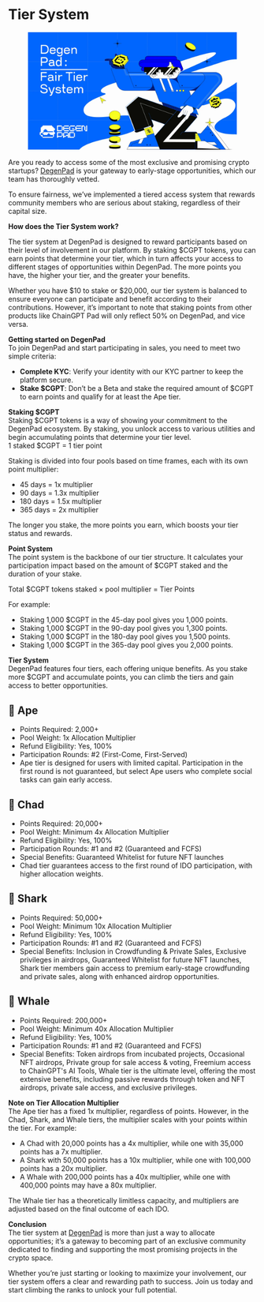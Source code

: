 # Tier System

<figure><img src="../../../.gitbook/assets/image (17).png" alt=""><figcaption></figcaption></figure>

Are you ready to access some of the most exclusive and promising crypto startups? [DegenPad](http://degenpad.com/) is your gateway to early-stage opportunities, which our team has thoroughly vetted.

To ensure fairness, we’ve implemented a tiered access system that rewards community members who are serious about staking, regardless of their capital size.

**How does the Tier System work?**

The tier system at DegenPad is designed to reward participants based on their level of involvement in our platform. By staking $CGPT tokens, you can earn points that determine your tier, which in turn affects your access to different stages of opportunities within DegenPad. The more points you have, the higher your tier, and the greater your benefits.

Whether you have $10 to stake or $20,000, our tier system is balanced to ensure everyone can participate and benefit according to their contributions. However, it’s important to note that staking points from other products like ChainGPT Pad will only reflect 50% on DegenPad, and vice versa.

**Getting started on DegenPad**\
To join DegenPad and start participating in sales, you need to meet two simple criteria:

* **Complete KYC**: Verify your identity with our KYC partner to keep the platform secure.
* **Stake $CGPT**: Don’t be a Beta and stake the required amount of $CGPT to earn points and qualify for at least the Ape tier.

**Staking $CGPT**\
Staking $CGPT tokens is a way of showing your commitment to the DegenPad ecosystem. By staking, you unlock access to various utilities and begin accumulating points that determine your tier level.\
1 staked $CGPT = 1 tier point

Staking is divided into four pools based on time frames, each with its own point multiplier:

* 45 days = 1x multiplier
* 90 days = 1.3x multiplier
* 180 days = 1.5x multiplier
* 365 days = 2x multiplier

The longer you stake, the more points you earn, which boosts your tier status and rewards.

**Point System**\
The point system is the backbone of our tier structure. It calculates your participation impact based on the amount of $CGPT staked and the duration of your stake.

Total $CGPT tokens staked × pool multiplier = Tier Points

For example:

* Staking 1,000 $CGPT in the 45-day pool gives you 1,000 points.
* Staking 1,000 $CGPT in the 90-day pool gives you 1,300 points.
* Staking 1,000 $CGPT in the 180-day pool gives you 1,500 points.
* Staking 1,000 $CGPT in the 365-day pool gives you 2,000 points.

**Tier System**\
DegenPad features four tiers, each offering unique benefits. As you stake more $CGPT and accumulate points, you can climb the tiers and gain access to better opportunities.

## 🦧 **Ape** <a href="#id-472d" id="id-472d"></a>

* Points Required: 2,000+
* Pool Weight: 1x Allocation Multiplier
* Refund Eligibility: Yes, 100%
* Participation Rounds: #2 (First-Come, First-Served)
* Ape tier is designed for users with limited capital. Participation in the first round is not guaranteed, but select Ape users who complete social tasks can gain early access.

## 🕺 **Chad** <a href="#e6db" id="e6db"></a>

* Points Required: 20,000+
* Pool Weight: Minimum 4x Allocation Multiplier
* Refund Eligibility: Yes, 100%
* Participation Rounds: #1 and #2 (Guaranteed and FCFS)
* Special Benefits: Guaranteed Whitelist for future NFT launches
* Chad tier guarantees access to the first round of IDO participation, with higher allocation weights.

## 🦈 **Shark** <a href="#id-2896" id="id-2896"></a>

* Points Required: 50,000+
* Pool Weight: Minimum 10x Allocation Multiplier
* Refund Eligibility: Yes, 100%
* Participation Rounds: #1 and #2 (Guaranteed and FCFS)
* Special Benefits: Inclusion in Crowdfunding & Private Sales, Exclusive privileges in airdrops, Guaranteed Whitelist for future NFT launches, Shark tier members gain access to premium early-stage crowdfunding and private sales, along with enhanced airdrop opportunities.

## 🐋 **Whale** <a href="#b6aa" id="b6aa"></a>

* Points Required: 200,000+
* Pool Weight: Minimum 40x Allocation Multiplier
* Refund Eligibility: Yes, 100%
* Participation Rounds: #1 and #2 (Guaranteed and FCFS)
* Special Benefits: Token airdrops from incubated projects, Occasional NFT airdrops, Private group for sale access & voting, Freemium access to ChainGPT's AI Tools, Whale tier is the ultimate level, offering the most extensive benefits, including passive rewards through token and NFT airdrops, private sale access, and exclusive privileges.

**Note on Tier Allocation Multiplier**\
The Ape tier has a fixed 1x multiplier, regardless of points. However, in the Chad, Shark, and Whale tiers, the multiplier scales with your points within the tier. For example:

* A Chad with 20,000 points has a 4x multiplier, while one with 35,000 points has a 7x multiplier.
* A Shark with 50,000 points has a 10x multiplier, while one with 100,000 points has a 20x multiplier.
* A Whale with 200,000 points has a 40x multiplier, while one with 400,000 points may have a 80x multiplier.

The Whale tier has a theoretically limitless capacity, and multipliers are adjusted based on the final outcome of each IDO.

**Conclusion**\
The tier system at [DegenPad](http://degenpad.com/) is more than just a way to allocate opportunities; it’s a gateway to becoming part of an exclusive community dedicated to finding and supporting the most promising projects in the crypto space.

Whether you’re just starting or looking to maximize your involvement, our tier system offers a clear and rewarding path to success. Join us today and start climbing the ranks to unlock your full potential.

[\
](https://medium.com/@degenpad?source=post_page-----ec74d31f6371--------------------------------)
